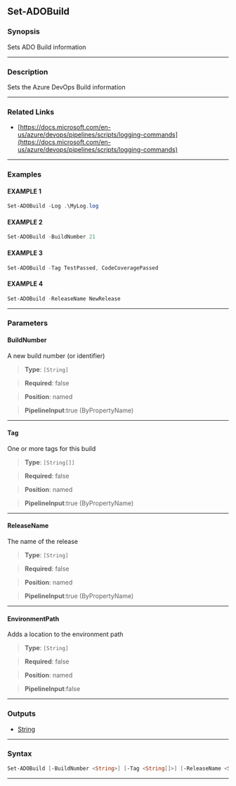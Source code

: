 Set-ADOBuild
------------
### Synopsis
Sets ADO Build information

---
### Description

Sets the Azure DevOps Build information

---
### Related Links
* [https://docs.microsoft.com/en-us/azure/devops/pipelines/scripts/logging-commands](https://docs.microsoft.com/en-us/azure/devops/pipelines/scripts/logging-commands)



---
### Examples
#### EXAMPLE 1
```PowerShell
Set-ADOBuild -Log .\MyLog.log
```

#### EXAMPLE 2
```PowerShell
Set-ADOBuild -BuildNumber 21
```

#### EXAMPLE 3
```PowerShell
Set-ADOBuild -Tag TestPassed, CodeCoveragePassed
```

#### EXAMPLE 4
```PowerShell
Set-ADOBuild -ReleaseName NewRelease
```

---
### Parameters
#### **BuildNumber**

A new build number (or identifier)



> **Type**: ```[String]```

> **Required**: false

> **Position**: named

> **PipelineInput**:true (ByPropertyName)



---
#### **Tag**

One or more tags for this build



> **Type**: ```[String[]]```

> **Required**: false

> **Position**: named

> **PipelineInput**:true (ByPropertyName)



---
#### **ReleaseName**

The name of the release



> **Type**: ```[String]```

> **Required**: false

> **Position**: named

> **PipelineInput**:true (ByPropertyName)



---
#### **EnvironmentPath**

Adds a location to the environment path



> **Type**: ```[String]```

> **Required**: false

> **Position**: named

> **PipelineInput**:false



---
### Outputs
* [String](https://learn.microsoft.com/en-us/dotnet/api/System.String)




---
### Syntax
```PowerShell
Set-ADOBuild [-BuildNumber <String>] [-Tag <String[]>] [-ReleaseName <String>] [-EnvironmentPath <String>] [<CommonParameters>]
```
---

